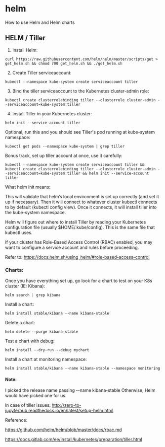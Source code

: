 # helm
How to use Helm and Helm charts

## HELM / Tiller

1. Install Helm:
```
curl https://raw.githubusercontent.com/helm/helm/master/scripts/get > get_helm.sh && chmod 700 get_helm.sh && ./get_helm.sh
```

2. Create Tiller serviceaccount:
```
kubectl --namespace kube-system create serviceaccount tiller 
```

3. Bind the tiller serviceaccount to the Kubernetes cluster-admin role:
```
kubectl create clusterrolebinding tiller --clusterrole cluster-admin --serviceaccount=kube-system:tiller
```

4. Install Tiller in your Kubernetes cluster:
```
helm init --service-account tiller
```

Optional, run this and you should see Tiller's pod running at kube-system namespace:
```
kubectl get pods --namespace kube-system | grep tiller
```

Bonus track, set up tiller account at once, use it carefully:
```
kubectl --namespace kube-system create serviceaccount tiller && kubectl create clusterrolebinding tiller --clusterrole cluster-admin --serviceaccount=kube-system:tiller && helm init --service-account tiller
```

What helm init means:

This will validate that helm’s local environment is set up correctly (and set it up if necessary). Then it will connect to whatever cluster kubectl connects to by default (kubectl config view). Once it connects, it will install tiller into the kube-system namespace.

Helm will figure out where to install Tiller by reading your Kubernetes configuration file (usually $HOME/.kube/config). This is the same file that kubectl uses.

If your cluster has Role-Based Access Control (RBAC) enabled, you may want to configure a service account and rules before proceeding.

Refer to: https://docs.helm.sh/using_helm/#role-based-access-control 


### Charts:

Once you have everything set up, go look for a chart to test on your K8s cluster (IE: Kibana):
```
helm search | grep kibana
```
Install a chart:
```
helm install stable/kibana --name kibana-stable
```
Delete a chart:
```
helm delete --purge kibana-stable
```
Test a chart with debug:
```
helm install --dry-run --debug mychart
```
Install a chart at monitoring namespace:
```
helm install stable/kibana --name kibana-stable --namespace monitoring
```

#### Note:
I picked the release name passing --name kibana-stable Otherwise, Helm would have picked one for us.

In case of tiller issues: http://zero-to-jupyterhub.readthedocs.io/en/latest/setup-helm.html

Reference:

https://github.com/helm/helm/blob/master/docs/rbac.md

https://docs.gitlab.com/ee/install/kubernetes/preparation/tiller.html

